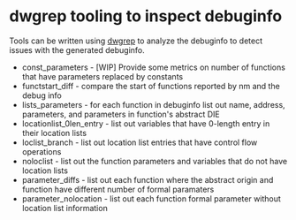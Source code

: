 # dwgrep tooling to inspect debuginfo

Tools can be written using [dwgrep](http://pmachata.github.io/dwgrep/)
to analyze the debuginfo to detect issues with the generated
debuginfo.

- const_parameters - [WIP] Provide some metrics on number of functions that have parameters replaced by constants
- functstart_diff - compare the start of functions reported by nm and the debug info
- lists_parameters - for each function in debuginfo list out name, address, parameters, and parameters in function's abstract DIE
- locationlist_0len_entry - list out variables that have 0-length entry in their location lists
- loclist_branch - list out location list entries that have control flow operations
- noloclist - list out the function parameters and variables that do not have location lists
- parameter_diffs - list out each function where the abstract origin and function have different number of formal paramaters
- parameter_nolocation - list out each function formal parameter without location list information
